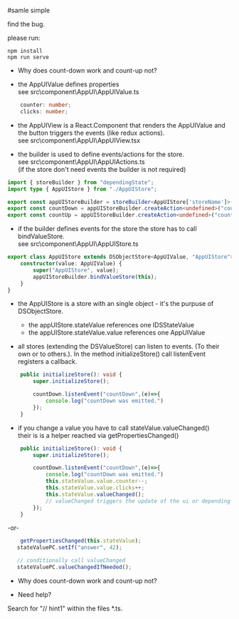 #samle simple

find the bug.

please run:

```
npm install
npm run serve
```
- Why does count-down work and count-up not?

- the AppUIValue defines properties <br/>
    see src\component\AppUI\AppUIValue.ts

```typescript
    counter: number;
    clicks: number;
```

- the AppUIView is a React.Component that renders the AppUIValue and the button triggers the events (like redux actions).<br/>
    see src\component\AppUI\AppUIView.tsx

- the builder is used to define events/actions for the store.<br/>
    see src\component\AppUI\AppUIActions.ts<br/>
    (if the store don't need events the builder is not required)
```typescript
import { storeBuilder } from "dependingState";
import type { AppUIStore } from "./AppUIStore";

export const appUIStoreBuilder = storeBuilder<AppUIStore['storeName']>("AppUIStore");
export const countDown = appUIStoreBuilder.createAction<undefined>("countDown");
export const countUp = appUIStoreBuilder.createAction<undefined>("countUp");
```

- if the builder defines events for the store the store has to call bindValueStore.<br/>
    see src\component\AppUI\AppUIStore.ts <br/>
```typescript
export class AppUIStore extends DSObjectStore<AppUIValue, "AppUIStore"> {
    constructor(value: AppUIValue) {
        super("AppUIStore", value);
        appUIStoreBuilder.bindValueStore(this);
    }
}
```

- the AppUIStore is a store with an single object - it's the purpuse of DSObjectStore. <br>
    - the appUIStore.stateValue references one IDSStateValue<AppUIValue>
    - the appUIStore.stateValue.value references one AppUIValue

- all stores (extending the DSValueStore) can listen to events. (To their own or to others.). In the method initializeStore() call listenEvent registers a callback.
```typescript
    public initializeStore(): void {
        super.initializeStore();

        countDown.listenEvent("countDown",(e)=>{
            console.log("countDown was emitted.")
        });      
    }
```

- if you change a value you have to call stateValue.valueChanged() <br>
their is  is a helper reached via getPropertiesChanged()
  
```typescript
    public initializeStore(): void {
        super.initializeStore();

        countDown.listenEvent("countDown",(e)=>{
            console.log("countDown was emitted.")
            this.stateValue.value.counter--;
            this.stateValue.value.clicks++;
            this.stateValue.valueChanged();
            // valueChanged triggers the update of the ui or depending objects
        });      
    }
```

 -or- <br>

 ```typescript
     getPropertiesChanged(this.stateValue);
    stateValuePC.setIf("answer", 42);

    // conditionally call valueChanged
    stateValuePC.valueChangedIfNeeded();
```

- Why does count-down work and count-up not?

- Need help? 

Search for "// hint1" within the files *.ts.